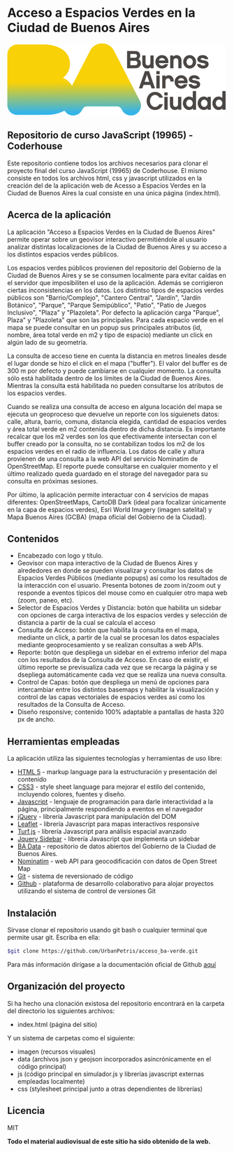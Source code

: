 # Acceso a Espacios Verdes en la Ciudad de Buenos Aires

[![N|Solid](https://raw.githubusercontent.com/UrbanPetris/javascript/master/entrega_final/images/Logotipo_de_la_Ciudad_de_Buenos_Aires.svg)](https://urbanpetris.github.io/observatorio/)

## Repositorio de curso JavaScript (19965) - Coderhouse

Este repositorio contiene todos los archivos necesarios para clonar el proyecto final del curso JavaScript (19965) de Coderhouse. El mismo consiste en todos los archivos html, css y javascript utilizados en la creación del de la aplicación web de Acesso a Espacios Verdes en la Ciudad de Buenos Aires la cual consiste en una única página (index.html).

## Acerca de la aplicación

La aplicación "Acceso a Espacios Verdes en la Ciudad de Buenos Aires" permite operar sobre un geovisor interactivo permitiéndole al usuario analizar distintas localizaciones de la Ciudad de Buenos Aires y su acceso a los distintos espacios verdes públicos. 

Los espacios verdes públicos provienen del repositorio del Gobierno de la Ciudad de Buenos Aires y se se consumen localmente para evitar caídas en el servidor que imposibiliten el uso de la aplicación. Además se corrigieron ciertas inconsistencias en los datos. Los distintso tipos de espacios verdes públicos son "Barrio/Complejo", "Cantero Central", "Jardín", "Jardín Botánico", "Parque", "Parque Semipúblico", "Patio", "Patio de Juegos Inclusivo", "Plaza" y "Plazoleta". Por defecto la aplicación carga "Parque", Plaza" y "Plazoleta" que son las principales. Para cada espacio verde en el mapa se puede consultar en un popup sus principales atributos (id, nombre, área total verde en m2 y tipo de espacio) mediante un click en algún lado de su geometría.

La consulta de acceso tiene en cuenta la distancia en metros lineales desde el lugar donde se hizo el click en el mapa ("buffer"). El valor del buffer es de 300 m por defecto y puede cambiarse en cualquier momento. La consulta sólo está habilitada dentro de los límites de la Ciudad de Buenos Aires. Mientras la consulta está habilitada no pueden consultarse los atributos de los espacios verdes.

Cuando se realiza una consulta de acceso en alguna locación del mapa se ejecuta un geoproceso que devuelve un reporte con los siguienets datos: calle, altura, barrio, comuna, distancia elegida, cantidad de espacios verdes y área total verde en m2 contenida dentro de dicha distancia. Es importante recalcar que los m2 verdes son los que efectivamente intersectan con el buffer creado por la consulta, no se contabilizan todos los m2 de los espacios verdes en el radio de influencia. Los datos de calle y altura provienen de una consulta a la web API del servicio Nominatim de OpenStreetMap. El reporte puede consultarse en cualquier momento y el último realizado queda guardado en el storage del navegador para su consulta en próximas sesiones.

Por último, la aplicación permite interactuar con 4 servicios de mapas diferentes: OpenStreetMaps, CartoDB Dark (ideal para focalizar únicamente en la capa de espacios verdes), Esri World Imagery (imagen satelital) y Mapa Buenos Aires (GCBA) (mapa oficial del Gobierno de la Ciudad).

## Contenidos

- Encabezado con logo y título.
- Geovisor con mapa interactivo de la Ciudad de Buenos Aires y alrededores en donde se pueden visualizar y consultar los datos de Espacios Verdes Públicos (mediante popups) así como los resultados de la interacción con el usuario. Presenta botones de zoom in/zoom out y responde a eventos típicos del mouse como en cualquier otro mapa web (zoom, paneo, etc). 
- Selector de Espacios Verdes y Distancia: botón que habilita un sidebar con opciones de carga interactiva de los espacios verdes y selección de distancia a partir de la cual se calcula el acceso
- Consulta de Acceso: botón que habilita la consulta en el mapa, mediante un click, a partir de la cual se procesan los datos espaciales mediante geoprocesamiento y se realizan consultas a web APIs.
- Reporte: botón que despliega un sidebar en el extremo inferior del mapa con los resultados de la Consulta de Acceso. En caso de existir, el último reporte se previsualiza cada vez que se recarga la página y se dsepliega automáticamente cada vez que se realiza una nueva consulta. 
- Control de Capas: botón que despliega un menú de opciones para intercambiar entre los distintos basemaps y habilitar la visualización y control de las capas vectoriales de espacios verdes así como los resultados de la Consulta de Acceso. 
- Diseño responsive; contenido 100% adaptable a pantallas de hasta 320 px de ancho.

## Herramientas empleadas

La aplicación utiliza las siguientes tecnologías y herramientas de uso libre:

- [HTML 5] - markup language para la estructuración y presentación del contenido
- [CSS3] - style sheet language para mejorar el estilo del contenido, incluyendo colores, fuentes y diseño. 
- [Javascript] - lenguaje de programación para darle interactividad a la página, principalmente respondiendo a eventos en el navegador
- [jQuery] - librería Javascript para manipulación del DOM
- [Leaflet] - librería Javascript para mapas interactivos responsive
- [Turf.js] - librería Javascript para análisis espacial avanzado
- [Jquery Sidebar] - librería Javascript que implementa un sidebar
- [BA Data] - repositorio de datos abiertos del Gobierno de la Ciudad de Buenos Aires. 
- [Nominatim] - web API para geocodificación con datos de Open Street Map 
- [Git] - sistema de reversionado de código
- [Github] - plataforma de desarrollo colaborativo para alojar proyectos utilizando el sistema de control de versiones Git

## Instalación

Sírvase clonar el repositorio usando git bash o cualquier terminal que permite usar git. Escriba en ella:

```sh
$git clone https://github.com/UrbanPetris/acceso_ba-verde.git
```

Para más información dirígase a la documentación oficial de Github [aquí](https://docs.github.com/es/repositories/creating-and-managing-repositories/cloning-a-repository)

## Organización del proyecto

Si ha hecho una clonación existosa del repositorio encontrará en la carpeta del directorio los siguientes archivos:

- index.html (página del sitio)

Y un sistema de carpetas como el siguiente:
- imagen (recursos visuales)
- data (archivos json y geojson incorporados asincrónicamente en el código principal)
- js (código principal en simulador.js y librerías javascript externas empleadas localmente)
- css (stylesheet principal junto a otras dependientes de librerías)

## Licencia

MIT

**Todo el material audiovisual de este sitio ha sido obtenido de la web.**

[HTML 5]: <https://developer.mozilla.org/en-US/docs/Glossary/HTML5>
[CSS3]: <https://developer.mozilla.org/en-US/docs/Web/CSS>
[Javascript]: <https://developer.mozilla.org/en-US/docs/Web/JavaScript>
[Turf.js]: <https://turfjs.org/>
[jQuery]: <http://jquery.com>
[jQuery Sidebar]: <https://jillix.github.io/jQuery-sidebar/>
[Leaflet]: <https://leafletjs.com/>
[Git]: <https://git-scm.com/>
[Github]: <https://github.com/>
[BA Data]: <https://data.buenosaires.gob.ar/dataset/>
[Nominatim]: <https://nominatim.org/>

